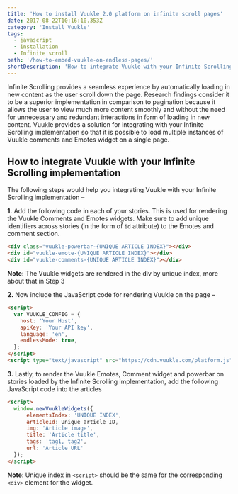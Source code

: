 ```yaml
---
title: 'How to install Vuukle 2.0 platform on infinite scroll pages'
date: 2017-08-22T10:16:10.353Z
category: 'Install Vuukle'
tags:
  - javascript
  - installation
  - Infinite scroll
path: '/how-to-embed-vuukle-on-endless-pages/'
shortDescription: 'How to integrate Vuukle with your Infinite Scrolling implementation'
---
```


Infinite Scrolling provides a seamless experience by automatically loading in new content as the user scroll down the page. Research findings consider it to be a superior implementation in comparison to pagination because it allows the user to view much more content smoothly and without the need for unnecessary and redundant interactions in form of loading in new content. Vuukle provides a solution for integrating with your Infinite Scrolling implementation so that it is possible to load multiple instances of Vuukle comments and Emotes widget on a single page.

## How to integrate Vuukle with your Infinite Scrolling implementation

The following steps would help you integrating Vuukle with your Infinite Scrolling implementation –

**1.** Add the following code in each of your stories. This is used for rendering the Vuukle Comments and Emotes widgets. Make sure to add unique identifiers across stories (in the form of `id` attribute) to the Emotes and comment section.

```html
<div class="vuukle-powerbar-{UNIQUE ARTICLE INDEX}"></div>
<div id="vuukle-emote-{UNIQUE ARTICLE INDEX}"></div>
<div id="vuukle-comments-{UNIQUE ARTICLE INDEX}"></div>
```

**Note:** The Vuukle widgets are rendered in the div by unique index, more about that in Step 3

**2.** Now include the JavaScript code for rendering Vuukle on the page –

```html
<script>
  var VUUKLE_CONFIG = {
    host: 'Your Host',
    apiKey: 'Your API key',
    language: 'en',
    endlessMode: true,
  };
</script>
<script type="text/javascript" src="https://cdn.vuukle.com/platform.js"></script>
```

**3.** Lastly, to render the Vuukle Emotes, Comment widget and powerbar on stories loaded by the Infinite Scrolling implementation, add the following JavaScript code into the articles

```html
<script>
  window.newVuukleWidgets({
      elementsIndex: 'UNIQUE INDEX',
      articleId: Unique article ID,
      img: 'Article image',
      title: 'Article title',
      tags: 'tag1, tag2',
      url: 'Article URL'
  });
</script>
```

**Note**: Unique index in `<script>` should be the same for the corresponding `<div>` element for the widget.

​
